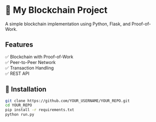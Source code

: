 
# 🚀 My Blockchain Project
A simple blockchain implementation using Python, Flask, and Proof-of-Work.

## Features
✅ Blockchain with Proof-of-Work  
✅ Peer-to-Peer Network  
✅ Transaction Handling  
✅ REST API  

## 📌 Installation
```sh
git clone https://github.com/YOUR_USERNAME/YOUR_REPO.git
cd YOUR_REPO
pip install -r requirements.txt
python run.py

